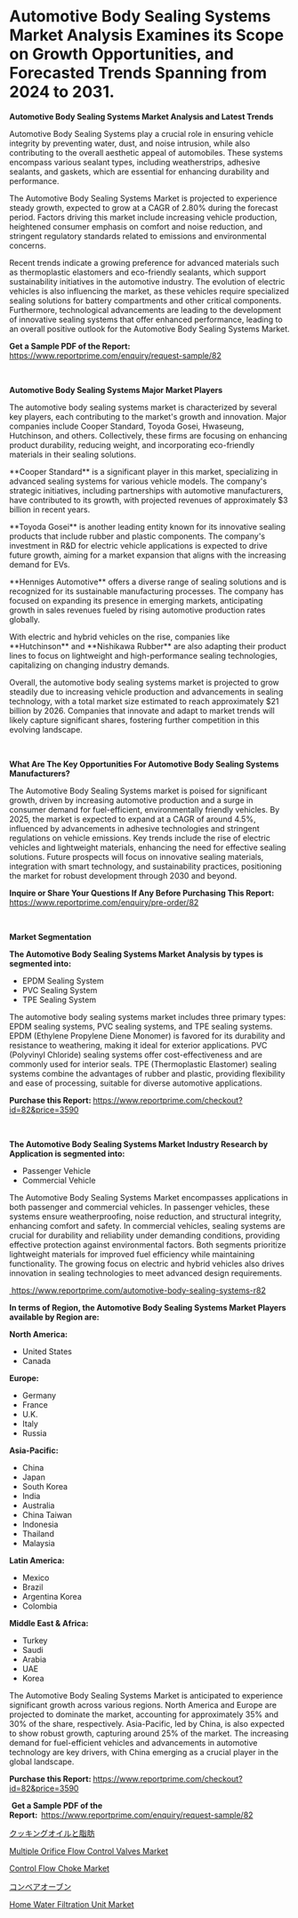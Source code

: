 <p><h1>Automotive Body Sealing Systems Market Analysis Examines its Scope on Growth Opportunities, and Forecasted Trends Spanning from 2024 to 2031.</h1></p><p><strong>Automotive Body Sealing Systems Market Analysis and Latest Trends</strong></p>
<p><p>Automotive Body Sealing Systems play a crucial role in ensuring vehicle integrity by preventing water, dust, and noise intrusion, while also contributing to the overall aesthetic appeal of automobiles. These systems encompass various sealant types, including weatherstrips, adhesive sealants, and gaskets, which are essential for enhancing durability and performance. </p><p>The Automotive Body Sealing Systems Market is projected to experience steady growth, expected to grow at a CAGR of 2.80% during the forecast period. Factors driving this market include increasing vehicle production, heightened consumer emphasis on comfort and noise reduction, and stringent regulatory standards related to emissions and environmental concerns. </p><p>Recent trends indicate a growing preference for advanced materials such as thermoplastic elastomers and eco-friendly sealants, which support sustainability initiatives in the automotive industry. The evolution of electric vehicles is also influencing the market, as these vehicles require specialized sealing solutions for battery compartments and other critical components. Furthermore, technological advancements are leading to the development of innovative sealing systems that offer enhanced performance, leading to an overall positive outlook for the Automotive Body Sealing Systems Market.</p></p>
<p><strong>Get a Sample PDF of the Report:&nbsp;</strong> <a href="https://www.reportprime.com/enquiry/request-sample/82">https://www.reportprime.com/enquiry/request-sample/82</a></p>
<p>&nbsp;</p>
<p><strong>Automotive Body Sealing Systems Major Market Players</strong></p>
<p><p>The automotive body sealing systems market is characterized by several key players, each contributing to the market's growth and innovation. Major companies include Cooper Standard, Toyoda Gosei, Hwaseung, Hutchinson, and others. Collectively, these firms are focusing on enhancing product durability, reducing weight, and incorporating eco-friendly materials in their sealing solutions.</p><p>**Cooper Standard** is a significant player in this market, specializing in advanced sealing systems for various vehicle models. The company's strategic initiatives, including partnerships with automotive manufacturers, have contributed to its growth, with projected revenues of approximately $3 billion in recent years. </p><p>**Toyoda Gosei** is another leading entity known for its innovative sealing products that include rubber and plastic components. The company's investment in R&D for electric vehicle applications is expected to drive future growth, aiming for a market expansion that aligns with the increasing demand for EVs.</p><p>**Henniges Automotive** offers a diverse range of sealing solutions and is recognized for its sustainable manufacturing processes. The company has focused on expanding its presence in emerging markets, anticipating growth in sales revenues fueled by rising automotive production rates globally.</p><p>With electric and hybrid vehicles on the rise, companies like **Hutchinson** and **Nishikawa Rubber** are also adapting their product lines to focus on lightweight and high-performance sealing technologies, capitalizing on changing industry demands. </p><p>Overall, the automotive body sealing systems market is projected to grow steadily due to increasing vehicle production and advancements in sealing technology, with a total market size estimated to reach approximately $21 billion by 2026. Companies that innovate and adapt to market trends will likely capture significant shares, fostering further competition in this evolving landscape.</p></p>
<p>&nbsp;</p>
<p><strong>What Are The Key Opportunities For Automotive Body Sealing Systems Manufacturers?</strong></p>
<p><p>The Automotive Body Sealing Systems market is poised for significant growth, driven by increasing automotive production and a surge in consumer demand for fuel-efficient, environmentally friendly vehicles. By 2025, the market is expected to expand at a CAGR of around 4.5%, influenced by advancements in adhesive technologies and stringent regulations on vehicle emissions. Key trends include the rise of electric vehicles and lightweight materials, enhancing the need for effective sealing solutions. Future prospects will focus on innovative sealing materials, integration with smart technology, and sustainability practices, positioning the market for robust development through 2030 and beyond.</p></p>
<p><strong>Inquire or Share Your Questions If Any Before Purchasing This Report:</strong> <a href="https://www.reportprime.com/enquiry/pre-order/82">https://www.reportprime.com/enquiry/pre-order/82</a></p>
<p>&nbsp;</p>
<p><strong>Market Segmentation</strong></p>
<p><strong>The Automotive Body Sealing Systems Market Analysis by types is segmented into:</strong></p>
<p><ul><li>EPDM Sealing System</li><li>PVC Sealing System</li><li>TPE Sealing System</li></ul></p>
<p><p>The automotive body sealing systems market includes three primary types: EPDM sealing systems, PVC sealing systems, and TPE sealing systems. EPDM (Ethylene Propylene Diene Monomer) is favored for its durability and resistance to weathering, making it ideal for exterior applications. PVC (Polyvinyl Chloride) sealing systems offer cost-effectiveness and are commonly used for interior seals. TPE (Thermoplastic Elastomer) sealing systems combine the advantages of rubber and plastic, providing flexibility and ease of processing, suitable for diverse automotive applications.</p></p>
<p><strong>Purchase this Report:&nbsp;</strong><a href="https://www.reportprime.com/checkout?id=82&price=3590">https://www.reportprime.com/checkout?id=82&price=3590</a></p>
<p>&nbsp;</p>
<p><strong>The Automotive Body Sealing Systems Market Industry Research by Application is segmented into:</strong></p>
<p><ul><li>Passenger Vehicle</li><li>Commercial Vehicle</li></ul></p>
<p><p>The Automotive Body Sealing Systems Market encompasses applications in both passenger and commercial vehicles. In passenger vehicles, these systems ensure weatherproofing, noise reduction, and structural integrity, enhancing comfort and safety. In commercial vehicles, sealing systems are crucial for durability and reliability under demanding conditions, providing effective protection against environmental factors. Both segments prioritize lightweight materials for improved fuel efficiency while maintaining functionality. The growing focus on electric and hybrid vehicles also drives innovation in sealing technologies to meet advanced design requirements.</p></p>
<p><a href="https://www.reportprime.com/automotive-body-sealing-systems-r82">&nbsp;https://www.reportprime.com/automotive-body-sealing-systems-r82</a></p>
<p><strong>In terms of Region, the Automotive Body Sealing Systems Market Players available by Region are:</strong></p>
<p>
    <p> <strong> North America: </strong>
        <ul>
            <li>United States</li>
            <li>Canada</li>
        </ul>
        </p> 
    <p> <strong> Europe: </strong>
        <ul>
            <li>Germany</li>
            <li>France</li>
            <li>U.K.</li>
            <li>Italy</li>
            <li>Russia</li>
        </ul>
        </p> 
    <p> <strong> Asia-Pacific: </strong>
        <ul>
            <li>China</li>
            <li>Japan</li>
            <li>South Korea</li>
            <li>India</li>
            <li>Australia</li>
            <li>China Taiwan</li>
            <li>Indonesia</li>
            <li>Thailand</li>
            <li>Malaysia</li>
        </ul>
        </p> 
    <p> <strong> Latin America: </strong>
        <ul>
            <li>Mexico</li>
            <li>Brazil</li>
            <li>Argentina Korea</li>
            <li>Colombia</li>
        </ul>
        </p> 
    <p> <strong> Middle East & Africa: </strong>
        <ul>
            <li>Turkey</li>
            <li>Saudi</li>
            <li>Arabia</li>
            <li>UAE</li>
            <li>Korea</li>
        </ul>
    </p>
    </p>
<p><p>The Automotive Body Sealing Systems Market is anticipated to experience significant growth across various regions. North America and Europe are projected to dominate the market, accounting for approximately 35% and 30% of the share, respectively. Asia-Pacific, led by China, is also expected to show robust growth, capturing around 25% of the market. The increasing demand for fuel-efficient vehicles and advancements in automotive technology are key drivers, with China emerging as a crucial player in the global landscape.</p></p>
<p><strong>Purchase this Report: </strong><a href="https://www.reportprime.com/checkout?id=82&price=3590">https://www.reportprime.com/checkout?id=82&price=3590</a></p>
<p>&nbsp;<strong>Get a Sample PDF of the Report:&nbsp;&nbsp;</strong><a href="https://www.reportprime.com/enquiry/request-sample/82">https://www.reportprime.com/enquiry/request-sample/82</a></p>
<p><strong></strong></p>
<p><p><a href="https://medium.com/@isaurapx9xsianez/%E6%96%99%E7%90%86%E7%94%A8%E6%B2%B9%E8%84%82%E5%B8%82%E5%A0%B4-%E6%A5%AD%E7%95%8C%E3%81%AE%E7%8A%B6%E6%B3%81-%E6%88%90%E9%95%B7%E3%81%AE%E8%BB%8C%E8%B7%A1-%E3%81%8A%E3%82%88%E3%81%B3%E3%82%B0%E3%83%AD%E3%83%BC%E3%83%90%E3%83%AB%E5%B8%82%E5%A0%B4-dcee73224809">クッキングオイルと脂肪</a></p><p><a href="https://issuu.com/reportprime-2/docs/multiple-orifice-flow-control-valve_067269bdc1729a">Multiple Orifice Flow Control Valves Market</a></p><p><a href="https://issuu.com/reportprime-2/docs/control-flow-choke-market-size-2030_bb410e47eb976a">Control Flow Choke Market</a></p><p><a href="https://medium.com/@isaurapx9xsianez/%E3%82%B3%E3%83%B3%E3%83%99%E3%83%A4%E3%83%BC%E3%82%AA%E3%83%BC%E3%83%96%E3%83%B3%E5%B8%82%E5%A0%B4%E3%81%AE%E3%82%B5%E3%82%A4%E3%82%BA-%E6%88%90%E9%95%B7%E3%83%88%E3%83%AC%E3%83%B3%E3%83%89-%E7%B5%B1%E8%A8%88-%E4%BA%88%E6%B8%AC-2024%E5%B9%B4-2031%E5%B9%B4-19d78d6b002a">コンベアオーブン</a></p><p><a href="https://medium.com/@broderickleannon/home-water-filtration-unit-market-research-report-exploring-market-size-and-revenue-analysis-for-b3a540c25c59">Home Water Filtration Unit Market</a></p></p>